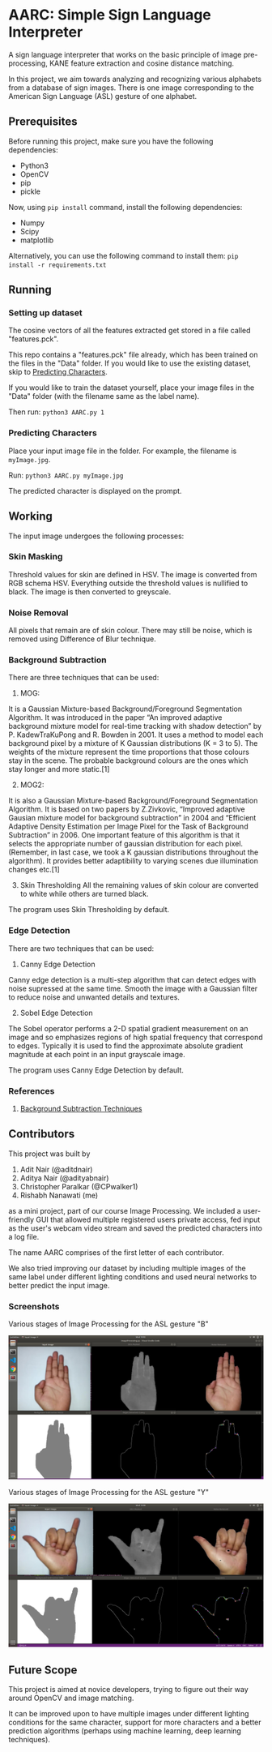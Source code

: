 # AARC: Simple Sign Language Interpreter

A sign language interpreter that works on the basic principle of image pre-processing, KANE feature extraction and cosine distance matching.

In this project, we aim towards analyzing and recognizing various alphabets from a database of sign images. There is one image corresponding to the American Sign Language (ASL) gesture of one alphabet.

## Prerequisites

Before running this project, make sure you have the following dependencies:
- Python3
- OpenCV
- pip
- pickle

Now, using `pip install` command, install the following dependencies:
- Numpy
- Scipy
- matplotlib

Alternatively, you can use the following command to install them:
`pip install -r requirements.txt`

## Running

### Setting up dataset

The cosine vectors of all the features extracted get stored in a file called "features.pck". 

This repo contains a "features.pck" file already, which has been trained on the files in the "Data" folder. If you would like to use the existing dataset, skip to [Predicting Characters](#predicting-characters).

If you would like to train the dataset yourself, place your image files in the "Data" folder (with the filename same as the label name).

Then run:
`python3 AARC.py 1`

### Predicting Characters

Place your input image file in the folder. For example, the filename is `myImage.jpg`.

Run: 
`python3 AARC.py myImage.jpg`

The predicted character is displayed on the prompt.

## Working

The input image undergoes the following processes:

### Skin Masking
Threshold values for skin are defined in HSV. The image is converted from RGB schema HSV. Everything outside the threshold values is nullified to black. The image is then converted to greyscale.

### Noise Removal
All pixels that remain are of skin colour. There may still be noise, which is removed using Difference of Blur technique. 

### Background Subtraction
There are three techniques that can be used:

1. MOG: 

It is a Gaussian Mixture-based Background/Foreground Segmentation Algorithm. It was introduced in the paper “An improved adaptive background mixture model for real-time tracking with shadow detection” by P. KadewTraKuPong and R. Bowden in 2001. It uses a method to model each background pixel by a mixture of K Gaussian distributions (K = 3 to 5). The weights of the mixture represent the time proportions that those colours stay in the scene. The probable background colours are the ones which stay longer and more static.\[1\]

2. MOG2:

It is also a Gaussian Mixture-based Background/Foreground Segmentation Algorithm. It is based on two papers by Z.Zivkovic, “Improved adaptive Gausian mixture model for background subtraction” in 2004 and “Efficient Adaptive Density Estimation per Image Pixel for the Task of Background Subtraction” in 2006. One important feature of this algorithm is that it selects the appropriate number of gaussian distribution for each pixel. (Remember, in last case, we took a K gaussian distributions throughout the algorithm). It provides better adaptibility to varying scenes due illumination changes etc.\[1\]

3. Skin Thresholding
All the remaining values of skin colour are converted to white while others are turned black.

The program uses Skin Thresholding by default.

### Edge Detection

There are two techniques that can be used:

1. Canny Edge Detection

Canny edge detection is a multi-step algorithm that can detect edges with noise supressed at the same time. Smooth the image with a Gaussian filter to reduce noise and unwanted details and textures.

2. Sobel Edge Detection

The Sobel operator performs a 2-D spatial gradient measurement on an image and so emphasizes regions of high spatial frequency that correspond to edges. Typically it is used to find the approximate absolute gradient magnitude at each point in an input grayscale image.

The program uses Canny Edge Detection by default.

### References

1. [Background Subtraction Techniques](https://opencv-python-tutroals.readthedocs.io/en/latest/py_tutorials/py_video/py_bg_subtraction/py_bg_subtraction.html)

## Contributors

This project was built by 

1. Adit Nair (@aditdnair)
2. Aditya Nair (@adityabnair)
3. Christopher Paralkar (@CPwalker1)
4. Rishabh Nanawati (me)

 as a mini project, part of our course Image Processing. We included a user-friendly GUI that allowed multiple registered users private access, fed input as the user's webcam video stream and saved the predicted characters into a log file.

 The name AARC comprises of the first letter of each contributor.

 We also tried improving our dataset by including multiple images of the same label under different lighting conditions and used neural networks to better predict the input image.

 ### Screenshots

Various stages of Image Processing for the ASL gesture "B"

![Various stages of Image Processing for the ASL gesture "B"](/Screenshots/B.png)

Various stages of Image Processing for the ASL gesture "Y"

![Various stages of Image Processing for the ASL gesture "Y"](/Screenshots/Y.png)

 ## Future Scope

 This project is aimed at novice developers, trying to figure out their way around OpenCV and image matching. 

 It can be improved upon to have multiple images under different lighting conditions for the same character, support for more characters and a better prediction algorithms (perhaps using machine learning, deep learning techniques).

 





